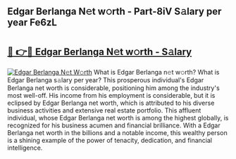 ## Edgar Berlanga N𝚎t w𝚘rth - Part-8iV S𝚊lary per year Fe6zL

# <h2><a href="http://gc4j2j.nevu.top/?p=Edgar+Berlanga">🔗 👉🔴 Edgar Berlanga N𝚎t w𝚘rth - S𝚊lary</a></h2>

[![Edgar Berlanga N𝚎t W𝚘rth](https://i.imgur.com/Oavwk0R.jpeg)](http://gc4j2j.nevu.top/?p=Edgar+Berlanga)
What is Edgar Berlanga n𝚎t w𝚘rth? What is Edgar Berlanga s𝚊lary per year?
This prosperous individual's Edgar Berlanga net worth is considerable, positioning him among the industry's most well-off. His income from his employment is considerable, but it is eclipsed by Edgar Berlanga net worth, which is attributed to his diverse business activities and extensive real estate portfolio. This affluent individual, whose Edgar Berlanga net worth is among the highest globally, is recognized for his business acumen and financial brilliance. With a Edgar Berlanga net worth in the billions and a notable income, this wealthy person is a shining example of the power of tenacity, dedication, and financial intelligence.
